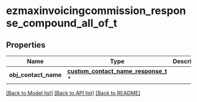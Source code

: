 # ezmaxinvoicingcommission_response_compound_all_of_t

## Properties
Name | Type | Description | Notes
------------ | ------------- | ------------- | -------------
**obj_contact_name** | [**custom_contact_name_response_t**](custom_contact_name_response.md) \* |  | [optional] 

[[Back to Model list]](../README.md#documentation-for-models) [[Back to API list]](../README.md#documentation-for-api-endpoints) [[Back to README]](../README.md)


